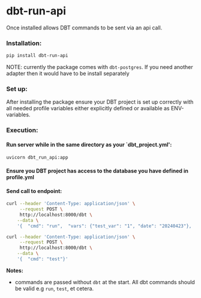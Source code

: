 # dbt-run-api

Once installed allows DBT commands to be sent via an api call. 

### Installation:

```bash
pip install dbt-run-api
```

NOTE: currently the package comes with `dbt-postgres`. If you need another adapter then it would have to be install separately

### Set up:

After installing the package ensure your DBT project is set up correctly with all needed profile variables either explicitly defined or available as ENV-variables. 


### Execution:

#### Run server while in the same directory as your `dbt_project.yml':

```bash
uvicorn dbt_run_api:app
```

#### Ensure you DBT project has access to the database you have defined in profile.yml

#### Send call to endpoint:

```bash
curl --header 'Content-Type: application/json' \
     --request POST \
     http://localhost:8000/dbt \
    --data \
    '{  "cmd": "run",  "vars": {"test_var": "1", "date": "20240423"},  "target": "dev",  "threads" : 8,  "project-dir": "wab",  "profiles-dir": "wab",  "full-refresh": true}'
```

```bash
curl --header 'Content-Type: application/json' \
     --request POST \
     http://localhost:8000/dbt \
    --data \
    '{  "cmd": "test"}'
```

**Notes:** 
- commands are passed without `dbt` at the start. All dbt commands should be valid e.g `run`, `test`, et cetera. 
